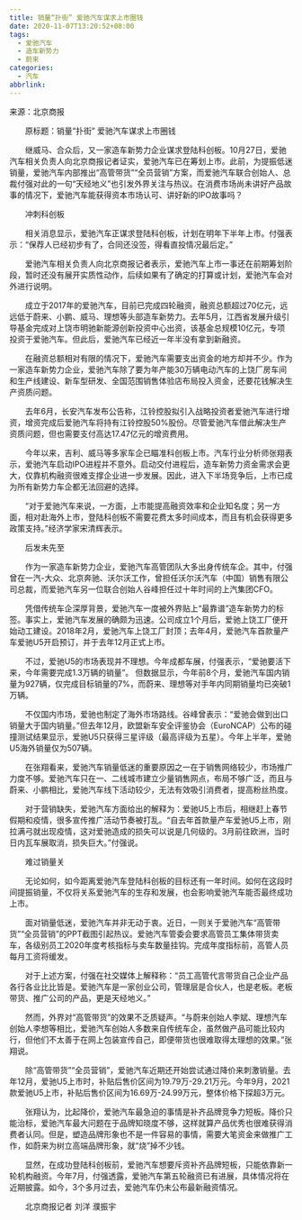 ```yaml
---
title: 销量“扑街” 爱驰汽车谋求上市圈钱
date: 2020-11-07T13:20:52+08:00
tags:
  - 爱驰汽车
  - 造车新势力
  - 蔚来
categories:
  - 汽车
abbrlink:
---
```


来源：北京商报

　　原标题：销量“扑街” 爱驰汽车谋求上市圈钱

　　继威马、合众后，又一家造车新势力企业谋求登陆科创板。10月27日，爱驰汽车相关负责人向北京商报记者证实，爱驰汽车已在筹划上市。此前，为提振低迷销量，爱驰汽车内部推出“高管带货”“全员营销”方案，而爱驰汽车联合创始人、总裁付强对此的一句“天经地义”也引发外界关注与热议。在消费市场尚未讲好产品故事的情况下，爱驰汽车能获得资本市场认可、讲好新的IPO故事吗？

　　冲刺科创板

　　相关消息显示，爱驰汽车正谋求登陆科创板，计划在明年下半年上市。付强表示：“保荐人已经初步有了，合同还没签，得看直投情况最后定。”

　　爱驰汽车相关负责人向北京商报记者表示，爱驰汽车上市一事还在前期筹划阶段，暂时还没有展开实质性动作，后续如果有了确定的打算或计划，爱驰汽车会对外进行说明。

　　成立于2017年的爱驰汽车，目前已完成四轮融资，融资总额超过70亿元，远远低于蔚来、小鹏、威马、理想等头部造车新势力。去年5月，江西省发展升级引导基金完成对上饶市明驰新能源创新投资中心出资，该基金总规模10亿元，专项投资于爱驰汽车。但此后，爱驰汽车已经近一年半没有拿到新融资。

　　在融资总额相对有限的情况下，爱驰汽车需要支出资金的地方却并不少。作为一家造车新势力企业，爱驰汽车除了要为年产能30万辆电动汽车的上饶厂房车间和生产线建设、新车型研发、全国范围销售体验店布局投入资金，还要花钱解决生产资质问题。

　　去年6月，长安汽车发布公告称，江铃控股拟引入战略投资者爱驰汽车进行增资，增资完成后爱驰汽车将持有江铃控股50%股份。尽管爱驰汽车借此解决生产资质问题，但也需要支付高达17.47亿元的增资费用。

　　今年以来，吉利、威马等多家车企已瞄准科创板上市。汽车行业分析师张翔表示，爱驰汽车启动IPO进程并不意外。启动交付进程后，造车新势力资金需求会更大，仅靠机构融资很难支撑企业进一步发展。因此，进入下半场竞争后，上市已成为所有新势力车企都无法回避的选择。

　　“对于爱驰汽车来说，一方面，上市能提高融资效率和企业知名度；另一方面，相对赴海外上市，登陆科创板不需要花费太多时间成本，而且有机会获得更多政策支持。”经济学家宋清辉表示。

　　后发未先至

　　作为一家造车新势力企业，爱驰汽车高管团队大多出身传统车企。其中，付强曾在一汽-大众、北京奔驰、沃尔沃工作，曾担任沃尔沃汽车（中国）销售有限公司总裁，而爱驰汽车另一位联合创始人谷峰担任过十年时间的上汽集团CFO。

　　凭借传统车企深厚背景，爱驰汽车一度被外界贴上“最靠谱”造车新势力的标签。事实上，爱驰汽车发展的确颇为迅速。公司成立1个月后，爱驰上饶工厂便开始动工建设。2018年2月，爱驰汽车上饶工厂封顶；去年4月，爱驰汽车首款量产车爱驰U5开启预订，并于去年12月正式上市。

　　不过，爱驰U5的市场表现并不理想。今年成都车展，付强表示，“爱驰要活下来，今年需要完成1.3万辆的销量”。 但数据显示，今年前8个月，爱驰汽车国内销量为927辆，仅完成目标销量的7%，而蔚来、理想等对手年内同期销量均已突破1万辆。

　　不仅国内市场，爱驰也制定了海外市场路线。谷峰曾表示：“爱驰会做到出口销量大于国内销量。”但去年12月，欧盟新车安全评鉴协会（EuroNCAP）公布的碰撞测试结果显示，爱驰U5只获得三星评级（最高评级为五星）。今年上半年，爱驰U5海外销量仅为507辆。

　　在张翔看来，爱驰汽车销量低迷的重要原因之一在于销售网络较少，市场推广力度不够。爱驰汽车只在一、二线城市建立少量销售网点，布局不够广泛，而且与蔚来、小鹏相比，爱驰汽车线下活动较少，无法有效吸引消费者，提高粉丝热度。

　　对于营销缺失，爱驰汽车方面给出的解释为：爱驰U5上市后，相继赶上春节假期和疫情，很多宣传推广活动节奏被打乱。“自去年首款量产车爱驰U5上市，刚拉满弓就出现疫情，这对爱驰造成的损失可以说是几何级的。3月前往欧洲，当时日内瓦车展取消，损失巨大。”付强说。

　　难过销量关

　　无论如何，如今距离爱驰汽车登陆科创板的目标还有一年时间。如何在这段时间提振销量，不仅将关系爱驰汽车的生存和发展，也会影响爱驰汽车能否最终成功上市。

　　面对销量低迷，爱驰汽车并非无动于衷。近日，一则关于爱驰汽车“高管带货”“全员营销”的PPT截图引起热议。爱驰汽车管委会要求高管员工集体带货卖车，各级别员工2020年度考核指标与卖车数量挂钩。完成年度指标前，高管人员每月工资将缓发。

　　对于上述方案，付强在社交媒体上解释称：“员工高管代言带货自己企业产品各行各业比比皆是。爱驰汽车是一家创业公司，管理层是合伙人，也是老板。老板带货、推广公司的产品，更是天经地义。”

　　然而，外界对“高管带货”的效果不乏质疑声。“与蔚来创始人李斌、理想汽车创始人李想等相比，爱驰汽车创始人多数来自传统车企，虽然做产品可能比较内行，但他们不太善于在网上包装宣传自己，即便带货也很难取得太理想的效果。”张翔说。

　　除“高管带货”“全员营销”，爱驰汽车近期还开始尝试通过降价来刺激销量。去年12月，爱驰U5上市时，补贴后售价区间为19.79万-29.21万元。今年9月，2021款爱驰U5上市，补贴后售价区间为16.69万-24.99万元，整体价格下探超3万元。

　　张翔认为，比起降价，爱驰汽车最急迫的事情是补齐品牌竞争力短板。降价只能治标，爱驰汽车最大问题在于品牌知晓度不够，这样就算产品优秀也很难获得消费者认同。但是，塑造品牌形象也不是一件容易的事情，需要大笔资金来做推广工作，如蔚来为树立高端品牌形象，就“烧”掉不少钱。

　　显然，在成功登陆科创板前，爱驰汽车想要斥资补齐品牌短板，只能依靠新一轮机构融资。今年7月，付强透露，爱驰汽车第五轮融资已有进展，具体情况将在近期披露。如今，3个多月过去，爱驰汽车仍未公布最新融资情况。

　　北京商报记者 刘洋 濮振宇